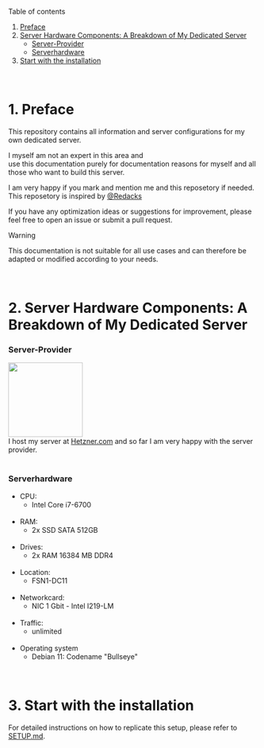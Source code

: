 Table of contents

1. <a href="#1-preface">Preface</a>
2. <a href="#2-server-hardware-components-a-breakdown-of-my-dedicated-server">Server Hardware Components: A Breakdown of My Dedicated Server</a>
    * <a href="#server-provider">Server-Provider</a>
    * <a href="#serverhardware">Serverhardware</a>
3. <a href="#3-start-with-the-installation">Start with the installation</a>
<br><br><br>


# 1. Preface
This repository contains all information and server configurations for my own dedicated server.

I myself am not an expert in this area and<br>
use this documentation purely for documentation reasons for myself and all those who want to build this server.

I am very happy if you mark and mention me and this reposetory if needed.
This reposetory is inspired by [@Redacks](https://github.com/redacks)

If you have any optimization ideas or suggestions for improvement, please feel free to open an issue or submit a pull request.

> [!WARNING]
> This documentation is not suitable for all use cases and can therefore be adapted or modified according to your needs.
<br><br><br>


# 2. Server Hardware Components: A Breakdown of My Dedicated Server
### Server-Provider
[<img src="https://www.hetzner.com/_resources/themes/hetzner/images/logo/hetzner-logo.svg?m=1713188202" width="150px" hight="auto"></img>](https://hetzner.com)<br>
I host my server at [Hetzner.com](https://hetzner.com) and so far I am very happy with the server provider.
<br><br>
### Serverhardware
* CPU:
    * Intel Core i7-6700
<br><br>
* RAM:
    * 2x SSD SATA 512GB
<br><br>
* Drives:
    * 2x RAM 16384 MB DDR4
<br><br>
* Location:
    *  FSN1-DC11
<br><br>
* Networkcard:
    * NIC 1 Gbit - Intel I219-LM
<br><br>
* Traffic:
    * unlimited
<br><br>
* Operating system
    * Debian 11: Codename "Bullseye"
<br><br><br>


# 3. Start with the installation
For detailed instructions on how to replicate this setup, please refer to [SETUP.md](SETUP.md).
